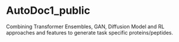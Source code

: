 # AutoDoc1_public
Combining Transformer Ensembles, GAN, Diffusion Model and RL approaches and features to generate task specific proteins/peptides.
